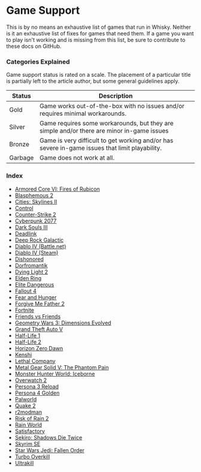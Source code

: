 # Game Support

This is by no means an exhaustive list of games that run in Whisky.
Neither is it an exhaustive list of fixes for games that need them.
If a game you want to play isn't working and is missing from this list,
be sure to contribute to these docs on GitHub.

### Categories Explained

Game support status is rated on a scale. The placement of a particular
title is partially left to the article author, but some general guidelines apply.

| Status  | Description                                                                                    |
| ------- | ---------------------------------------------------------------------------------------------- |
| Gold    | Game works out-of-the-box with no issues and/or requires minimal workarounds.                  |
| Silver  | Game requires some workarounds, but they are simple and/or there are minor in-game issues      |
| Bronze  | Game is very difficult to get working and/or has severe in-game issues that limit playability. |
| Garbage | Game does not work at all.                                                                     |

### Index

- [Armored Core VI: Fires of Rubicon](./armored-core-6.md)
- [Blasphemous 2](./blasphemous-2.md)
- [Cities: Skylines II](./cities-skylines-2.md)
- [Control](./control.md)
- [Counter-Strike 2](./counter-strike-2.md)
- [Cyberpunk 2077](./cyberpunk-2077.md)
- [Dark Souls III](./dark-souls-3.md)
- [Deadlink](./deadlink.md)
- [Deep Rock Galactic](./deep-rock-galactic.md)
- [Diablo IV (Battle.net)](./diablo-4-battle-net.md)
- [Diablo IV (Steam)](./diablo-4-steam.md)
- [Dishonored](./dishonored.md)
- [Dorfromantik](./dorfromantik.md)
- [Dying Light 2](./dying-light-2.md)
- [Elden Ring](./elden-ring.md)
- [Elite Dangerous](./elite-dangerous.md)
- [Fallout 4](./fallout-4.md)
- [Fear and Hunger](./fear-and-hunger.md)
- [Forgive Me Father 2](./forgive-me-father-2.md)
- [Fortnite](./fortnite.md)
- [Friends vs Friends](./friends-vs-friends.md)
- [Geometry Wars 3: Dimensions Evolved](./gw3-dimensions-evolved.md)
- [Grand Theft Auto V](./gta-5.md)
- [Half-Life 1](./half-life-1.md)
- [Half-Life 2](./half-life-2.md)
- [Horizon Zero Dawn](./horizon-zero-dawn.md)
- [Kenshi](./kenshi.md)
- [Lethal Company](./lethal-company.md)
- [Metal Gear Solid V: The Phantom Pain](./mgs-5.md)
- [Monster Hunter World: Iceborne](./monster-hunter-world-iceborne.md)
- [Overwatch 2](./overwatch-2.md)
- [Persona 3 Reload](./p3r.md)
- [Persona 4 Golden](./p4g.md)
- [Palworld](./palworld.md)
- [Quake 2](./game-support/quake2.md)
- [r2modman](./r2modman.md)
- [Risk of Rain 2](./risk-of-rain-2.md)
- [Rain World](./rain-world.md)
- [Satisfactory](./satisfactory.md)
- [Sekiro: Shadows Die Twice](./sekiro.md)
- [Skyrim SE](./skyrim-se.md)
- [Star Wars Jedi: Fallen Order](./sw-fallen-order.md)
- [Turbo Overkill](./turbo-overkill.md)
- [Ultrakill](./ultrakill.md)
